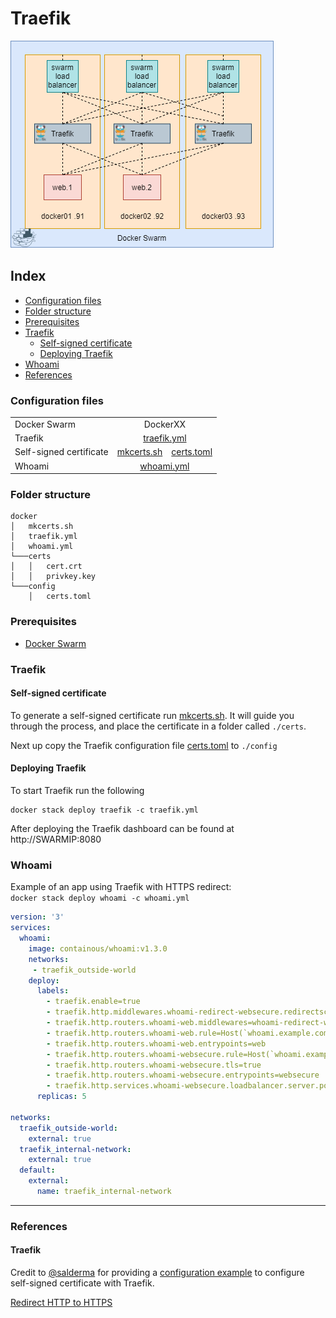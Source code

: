 # Traefik

![An Example of a Traefik setup in Docker Swarm](../images/traefik_swarm.png)

## Index  
  * [Configuration files](#configuration-files)
  * [Folder structure](#folder-structure)  
  * [Prerequisites](#prerequisites)
  * [Traefik](#traefik)
    * [Self-signed certificate](#self-signed-cert)
    * [Deploying Traefik](#deploying-traefik)
  * [Whoami](#whoami)
  * [References](#references)

### Configuration files

<table>
  <tr>
    <td>Docker Swarm</td>
    <td colspan="2" align="center">DockerXX</td>
  </tr>
  <tr>
    <td>Traefik</td>
    <td colspan="2" align="center"><a href="../docker/traefik.yml">traefik.yml</a></td>
  </tr>  
  <tr>
    <td>Self-signed certificate</td>
    <td><a href="../docker/mkcerts.sh">mkcerts.sh</a></td>
    <td><a href="../docker/config/certs.toml">certs.toml</a></td>
  </tr>  
  <tr>
    <td>Whoami</td>
    <td colspan="2" align="center"><a href="../docker/whoami.yml">whoami.yml</a></td>
  </tr>  
</table>

### Folder structure
```
docker
│   mkcerts.sh    
│   traefik.yml    
│   whoami.yml    
└───certs
│   │   cert.crt
│   │   privkey.key
└───config
    │   certs.toml
```


### Prerequisites
* [Docker Swarm](./swarm.md)

### Traefik

#### Self-signed certificate

To generate a self-signed certificate run <a href="../docker/mkcerts.sh">mkcerts.sh</a>. It will guide you through the process, and place the certificate in a folder called `./certs`.

Next up copy the Traefik configuration file <a href="../docker/config/certs.toml">certs.toml</a> to `./config`

#### Deploying Traefik

To start Traefik run the following

```
docker stack deploy traefik -c traefik.yml
```
After deploying the Traefik dashboard can be found at http://SWARMIP:8080


### Whoami

Example of an app using Traefik with HTTPS redirect:  
`docker stack deploy whoami -c whoami.yml`  
```YAML
version: '3'
services:
  whoami:
    image: containous/whoami:v1.3.0
    networks:
     - traefik_outside-world
    deploy:
      labels:
        - traefik.enable=true
        - traefik.http.middlewares.whoami-redirect-websecure.redirectscheme.scheme=https
        - traefik.http.routers.whoami-web.middlewares=whoami-redirect-websecure
        - traefik.http.routers.whoami-web.rule=Host(`whoami.example.com`)
        - traefik.http.routers.whoami-web.entrypoints=web
        - traefik.http.routers.whoami-websecure.rule=Host(`whoami.example.com`)
        - traefik.http.routers.whoami-websecure.tls=true
        - traefik.http.routers.whoami-websecure.entrypoints=websecure
        - traefik.http.services.whoami-websecure.loadbalancer.server.port=80
      replicas: 5

networks:
  traefik_outside-world:
    external: true
  traefik_internal-network:
    external: true
  default:
    external:
      name: traefik_internal-network
```


-------------------------
### References
#### Traefik
Credit to [@salderma](https://github.com/salderma/) for providing a [configuration example](https://github.com/salderma/traefik-concept) to configure self-signed certificate with Traefik.  

[Redirect HTTP to HTTPS](https://stackoverflow.com/questions/58666711/traefik-v2-404-while-routing-http-traffic-globally-to-https)  
